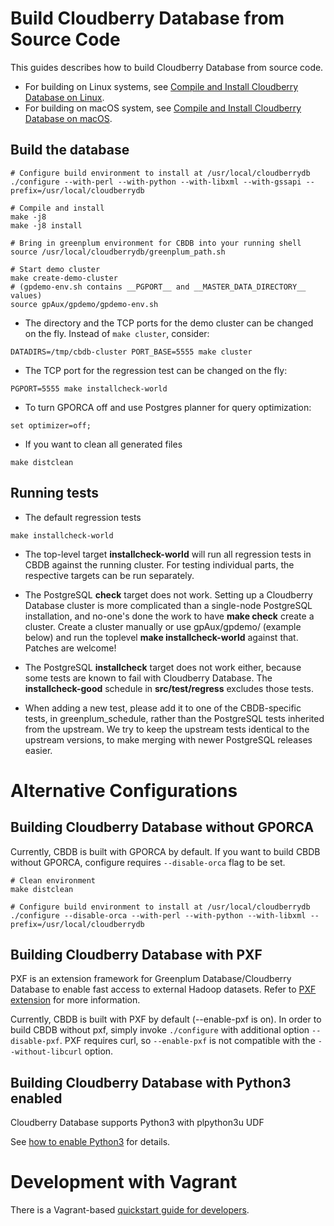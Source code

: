 <!-- For a better file structure, we moved this guide from original
Greenplum Database READE.md here. Thanks all the original writers.-->

# Build Cloudberry Database from Source Code

This guides describes how to build Cloudberry Database from source code.

- For building on Linux systems, see [Compile and Install Cloudberry Database on Linux](./README.Linux.md).
- For building on macOS system, see [Compile and Install Cloudberry Database on macOS](./README.macOS.md).

## Build the database

```
# Configure build environment to install at /usr/local/cloudberrydb
./configure --with-perl --with-python --with-libxml --with-gssapi --prefix=/usr/local/cloudberrydb

# Compile and install
make -j8
make -j8 install

# Bring in greenplum environment for CBDB into your running shell
source /usr/local/cloudberrydb/greenplum_path.sh

# Start demo cluster
make create-demo-cluster
# (gpdemo-env.sh contains __PGPORT__ and __MASTER_DATA_DIRECTORY__ values)
source gpAux/gpdemo/gpdemo-env.sh
```

- The directory and the TCP ports for the demo cluster can be changed on the fly.
Instead of `make cluster`, consider:

```
DATADIRS=/tmp/cbdb-cluster PORT_BASE=5555 make cluster
```

- The TCP port for the regression test can be changed on the fly:

```
PGPORT=5555 make installcheck-world
```

- To turn GPORCA off and use Postgres planner for query optimization:
```
set optimizer=off;
```

- If you want to clean all generated files
```
make distclean
```

## Running tests

* The default regression tests

```
make installcheck-world
```

* The top-level target __installcheck-world__ will run all regression
  tests in CBDB against the running cluster. For testing individual
  parts, the respective targets can be run separately.

* The PostgreSQL __check__ target does not work. Setting up a
  Cloudberry Database cluster is more complicated than a single-node
  PostgreSQL installation, and no-one's done the work to have __make
  check__ create a cluster. Create a cluster manually or use
  gpAux/gpdemo/ (example below) and run the toplevel __make
  installcheck-world__ against that. Patches are welcome!

* The PostgreSQL __installcheck__ target does not work either, because
  some tests are known to fail with Cloudberry Database. The
  __installcheck-good__ schedule in __src/test/regress__ excludes
  those tests.

* When adding a new test, please add it to one of the CBDB-specific tests,
  in greenplum_schedule, rather than the PostgreSQL tests inherited from the
  upstream. We try to keep the upstream tests identical to the upstream
  versions, to make merging with newer PostgreSQL releases easier.

# Alternative Configurations

## Building Cloudberry Database without GPORCA

Currently, CBDB is built with GPORCA by default. If you want to build CBDB
without GPORCA, configure requires `--disable-orca` flag to be set.

```
# Clean environment
make distclean

# Configure build environment to install at /usr/local/cloudberrydb
./configure --disable-orca --with-perl --with-python --with-libxml --prefix=/usr/local/cloudberrydb
```

## Building Cloudberry Database with PXF

PXF is an extension framework for Greenplum Database/Cloudberry
Database to enable fast access to external Hadoop datasets. Refer to
[PXF extension](../../gpcontrib/pxf_fdw/README.md) for more information.

Currently, CBDB is built with PXF by default (--enable-pxf is on).
In order to build CBDB without pxf, simply invoke `./configure` with additional option `--disable-pxf`.
PXF requires curl, so `--enable-pxf` is not compatible with the `--without-libcurl` option.

## Building Cloudberry Database with Python3 enabled

Cloudberry Database supports Python3 with plpython3u UDF

See [how to enable Python3](../../src/pl/plpython/README.md) for details.


# Development with Vagrant

There is a Vagrant-based [quickstart guide for developers](../vagrant/README.md).
